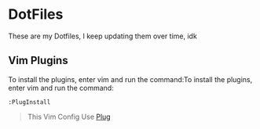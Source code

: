 # DotFiles

These are my Dotfiles, I keep updating them over time, idk

## Vim Plugins

To install the plugins, enter vim and run the command:To install the plugins, enter vim and run the command:

```:PlugInstall```

> This Vim Config Use [Plug](https://github.com/junegunn/vim-plug)